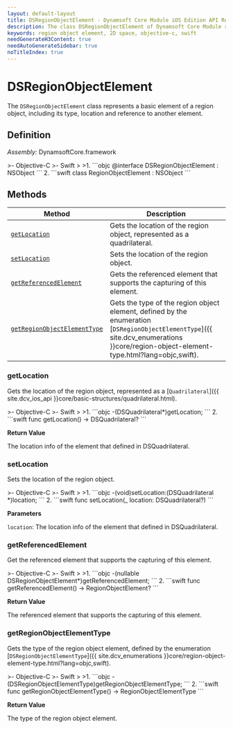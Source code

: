 ```yaml
---
layout: default-layout
title: DSRegionObjectElement - Dynamsoft Core Module iOS Edition API Reference
description: The class DSRegionObjectElement of Dynamsoft Core Module represents an element of a region object in 2D space, which provides the interface for region object elements.
keywords: region object element, 2D space, objective-c, swift
needGenerateH3Content: true
needAutoGenerateSidebar: true
noTitleIndex: true
---
```


# DSRegionObjectElement

The `DSRegionObjectElement` class represents a basic element of a region object, including its type, location and reference to another element.

## Definition

*Assembly:* DynamsoftCore.framework

<div class="sample-code-prefix"></div>
>- Objective-C
>- Swift
>
>1. 
```objc
@interface DSRegionObjectElement : NSObject
```
2. 
```swift
class RegionObjectElement : NSObject
```

## Methods

| Method | Description |
|------- |-------------|
| [`getLocation`](#getlocation) | Gets the location of the region object, represented as a quadrilateral. |
| [`setLocation`](#setlocation) | Sets the location of the region object. |
| [`getReferencedElement`](#getreferencedelement) | Gets the referenced element that supports the capturing of this element. |
| [`getRegionObjectElementType`](#getregionobjectelementtype) | Gets the type of the region object element, defined by the enumeration [`DSRegionObjectElementType`]({{ site.dcv_enumerations }}core/region-object-element-type.html?lang=objc,swift). |

### getLocation

Gets the location of the region object, represented as a [`Quadrilateral`]({{ site.dcv_ios_api }}core/basic-structures/quadrilateral.html).

<div class="sample-code-prefix"></div>
>- Objective-C
>- Swift
>
>1. 
```objc
-(DSQuadrilateral*)getLocation;
```
2. 
```swift
func getLocation() -> DSQuadrilateral?
```

**Return Value**

The location info of the element that defined in DSQuadrilateral.

### setLocation

Sets the location of the region object.

<div class="sample-code-prefix"></div>
>- Objective-C
>- Swift
>
>1. 
```objc
-(void)setLocation:(DSQuadrilateral *)location;
```
2. 
```swift
func setLocation(_ location: DSQuadrilateral?)
```

**Parameters**

`location`: The location info of the element that defined in DSQuadrilateral.

### getReferencedElement

Get the referenced element that supports the capturing of this element.

<div class="sample-code-prefix"></div>
>- Objective-C
>- Swift
>
>1. 
```objc
-(nullable DSRegionObjectElement*)getReferencedElement;
```
2. 
```swift
func getReferencedElement() -> RegionObjectElement?
```

**Return Value**

The referenced element that supports the capturing of this element.

### getRegionObjectElementType

Gets the type of the region object element, defined by the enumeration [`DSRegionObjectElementType`]({{ site.dcv_enumerations }}core/region-object-element-type.html?lang=objc,swift).

<div class="sample-code-prefix"></div>
>- Objective-C
>- Swift
>
>1. 
```objc
-(DSRegionObjectElementType)getRegionObjectElementType;
```
2. 
```swift
func getRegionObjectElementType() -> RegionObjectElementType
```

**Return Value**

The type of the region object element.
